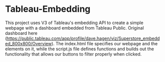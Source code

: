 # Tableau-Embedding

This project uses V3 of Tableau's embedding API to create a simple webpage with a dashboard embedded from Tableau Public. 
Original dashboard here (https://public.tableau.com/app/profile/dave.hagen/viz/Superstore_embedded_800x800/Overview).
The index.html file specifies our webpage and the elements on it, while the script.js file defines functions and
builds out the functionality that allows our buttons to filter properly when clicked.
